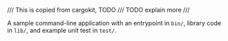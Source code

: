 /// This is copied from cargokit, TODO
/// TODO explain more
/// 

A sample command-line application with an entrypoint in `bin/`, library code
in `lib/`, and example unit test in `test/`.
